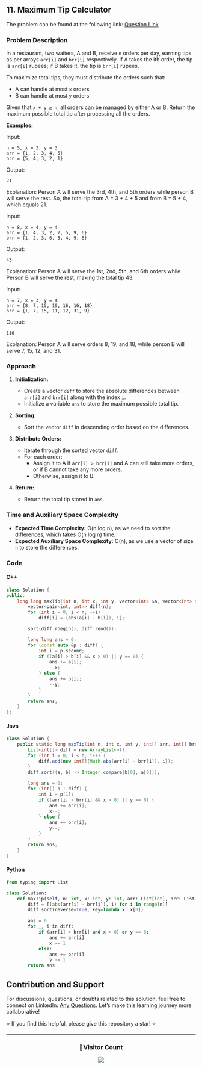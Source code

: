 ## 11. Maximum Tip Calculator

The problem can be found at the following link: [Question Link](https://www.geeksforgeeks.org/problems/maximum-tip-calculator2631/1)

### Problem Description

In a restaurant, two waiters, A and B, receive `n` orders per day, earning tips as per arrays `arr[i]` and `brr[i]` respectively. If A takes the ith order, the tip is `arr[i]` rupees; if B takes it, the tip is `brr[i]` rupees.

To maximize total tips, they must distribute the orders such that:

- A can handle at most `x` orders
- B can handle at most `y` orders

Given that `x + y ≥ n`, all orders can be managed by either A or B. Return the maximum possible total tip after processing all the orders.

**Examples:**

Input:

```
n = 5, x = 3, y = 3
arr = {1, 2, 3, 4, 5}
brr = {5, 4, 3, 2, 1}
```

Output:

```
21
```

Explanation:
Person A will serve the 3rd, 4th, and 5th orders while person B will serve the rest. So, the total tip from A = 3 + 4 + 5 and from B = 5 + 4, which equals 21.

Input:

```
n = 8, x = 4, y = 4
arr = {1, 4, 3, 2, 7, 5, 9, 6}
brr = {1, 2, 3, 6, 5, 4, 9, 8}
```

Output:

```
43
```

Explanation:
Person A will serve the 1st, 2nd, 5th, and 6th orders while Person B will serve the rest, making the total tip 43.

Input:

```
n = 7, x = 3, y = 4
arr = {8, 7, 15, 19, 16, 16, 18}
brr = {1, 7, 15, 11, 12, 31, 9}
```

Output:

```
110
```

Explanation:
Person A will serve orders 8, 19, and 18, while person B will serve 7, 15, 12, and 31.

### Approach

1. **Initialization:**

   - Create a vector `diff` to store the absolute differences between `arr[i]` and `brr[i]` along with the index `i`.
   - Initialize a variable `ans` to store the maximum possible total tip.

2. **Sorting:**

   - Sort the vector `diff` in descending order based on the differences.

3. **Distribute Orders:**

   - Iterate through the sorted vector `diff`.
   - For each order:
     - Assign it to A if `arr[i] > brr[i]` and A can still take more orders, or if B cannot take any more orders.
     - Otherwise, assign it to B.

4. **Return:**
   - Return the total tip stored in `ans`.

### Time and Auxiliary Space Complexity

- **Expected Time Complexity:** O(n log n), as we need to sort the differences, which takes O(n log n) time.
- **Expected Auxiliary Space Complexity:** O(n), as we use a vector of size `n` to store the differences.

### Code

#### C++

```cpp
class Solution {
public:
    long long maxTip(int n, int x, int y, vector<int> &a, vector<int> &b) {
        vector<pair<int, int>> diff(n);
        for (int i = 0; i < n; ++i)
            diff[i] = {abs(a[i] - b[i]), i};

        sort(diff.rbegin(), diff.rend());

        long long ans = 0;
        for (const auto &p : diff) {
            int i = p.second;
            if ((a[i] > b[i] && x > 0) || y == 0) {
                ans += a[i];
                --x;
            } else {
                ans += b[i];
                --y;
            }
        }
        return ans;
    }
};
```

#### Java

```java
class Solution {
    public static long maxTip(int n, int x, int y, int[] arr, int[] brr) {
        List<int[]> diff = new ArrayList<>();
        for (int i = 0; i < n; i++) {
            diff.add(new int[]{Math.abs(arr[i] - brr[i]), i});
        }
        diff.sort((a, b) -> Integer.compare(b[0], a[0]));

        long ans = 0;
        for (int[] p : diff) {
            int i = p[1];
            if ((arr[i] > brr[i] && x > 0) || y == 0) {
                ans += arr[i];
                x--;
            } else {
                ans += brr[i];
                y--;
            }
        }
        return ans;
    }
}
```

#### Python

```python
from typing import List

class Solution:
    def maxTip(self, n: int, x: int, y: int, arr: List[int], brr: List[int]) -> int:
        diff = [(abs(arr[i] - brr[i]), i) for i in range(n)]
        diff.sort(reverse=True, key=lambda x: x[0])

        ans = 0
        for _, i in diff:
            if (arr[i] > brr[i] and x > 0) or y == 0:
                ans += arr[i]
                x -= 1
            else:
                ans += brr[i]
                y -= 1
        return ans
```

## Contribution and Support

For discussions, questions, or doubts related to this solution, feel free to connect on LinkedIn: [Any Questions](https://www.linkedin.com/in/patel-hetkumar-sandipbhai-8b110525a/). Let’s make this learning journey more collaborative!

⭐ If you find this helpful, please give this repository a star! ⭐

---

<div align="center">
  <h3><b>📍Visitor Count</b></h3>
</div>

<p align="center">
  <img src="https://visitor-badge.laobi.icu/badge?page_id=Hunterdii.GeeksforGeeks-POTD" />
</p>
